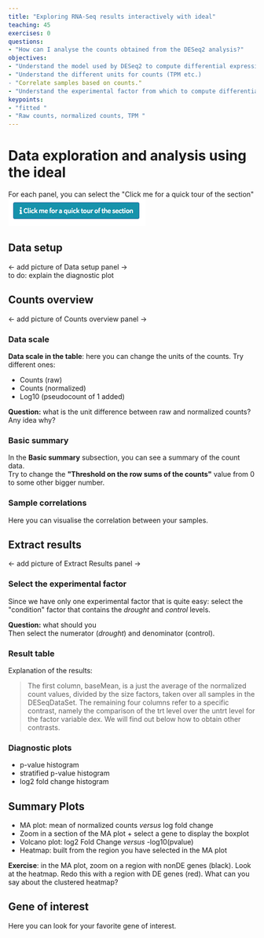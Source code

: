 ```yaml
---
title: "Exploring RNA-Seq results interactively with ideal"
teaching: 45
exercises: 0
questions:
- "How can I analyse the counts obtained from the DESeq2 analysis?"
objectives:
- "Understand the model used by DESeq2 to compute differential expression"
- "Understand the different units for counts (TPM etc.)
- "Correlate samples based on counts."
- "Understand the experimental factor from which to compute differential expression"
keypoints:
- "fitted "
- "Raw counts, normalized counts, TPM "
---
```

# Data exploration and analysis using the ideal
For each panel, you can select the "Click me for a quick tour of the section"
![Help button](../images/help-button.png "help button") 


## Data setup
<- add picture of Data setup panel ->    
to do: explain the diagnostic plot

## Counts overview
<- add picture of Counts overview panel ->  
### Data scale
__Data scale in the table__: here you can change the units of the counts. Try different ones:
- Counts (raw)
- Counts (normalized)
- Log10 (pseudocount of 1 added)

__Question:__ what is the unit difference between raw and normalized counts? Any idea why?

### Basic summary
In the __Basic summary__ subsection, you can see a summary of the count data.   
Try to change the __"Threshold on the row sums of the counts"__ value from 0 to some other bigger number.

### Sample correlations
Here you can visualise the correlation between your samples.

## Extract results
<- add picture of Extract Results panel ->

### Select the experimental factor
Since we have only one experimental factor that is quite easy: select the "condition" factor that contains the _drought_ and _control_ levels.

__Question:__ what should you   
Then select the numerator (_drought_) and denominator (control).

### Result table

Explanation of the results:
> The first column, baseMean, is a just the average of the normalized count values, divided by the size factors, taken over all samples in the DESeqDataSet. The remaining four columns refer to a specific contrast, namely the comparison of the trt level over the untrt level for the factor variable dex. We will find out below how to obtain other contrasts.

### Diagnostic plots
- p-value histogram
- stratified p-value histogram
- log2 fold change histogram

## Summary Plots
- MA plot: mean of normalized counts _versus_ log fold change
- Zoom in a section of the MA plot + select a gene to display the boxplot
- Volcano plot: log2 Fold Change _versus_ -log10(pvalue)  
- Heatmap: built from the region you have selected in the MA plot

__Exercise__: in the MA plot, zoom on a region with nonDE genes (black). Look at the heatmap. Redo this with a region with DE genes (red). What can you say about the clustered heatmap?

## Gene of interest
Here you can look for your favorite gene of interest.      
